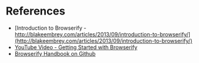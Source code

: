 # References

+ [Introduction to Browserify - http://blakeembrey.com/articles/2013/09/introduction-to-browserify/](http://blakeembrey.com/articles/2013/09/introduction-to-browserify/)
+ [YouTube Video - Getting Started with Browserify](https://youtu.be/CTAa8IcQh1U)
+ [Browserify Handbook on Github](https://github.com/substack/browserify-handbook)